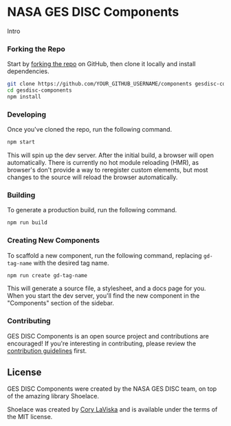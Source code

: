 # NASA GES DISC Components

Intro

### Forking the Repo

Start by [forking the repo](https://github.com/gesdisc/components/fork) on GitHub, then clone it locally and install dependencies.

```bash
git clone https://github.com/YOUR_GITHUB_USERNAME/components gesdisc-components
cd gesdisc-components
npm install
```

### Developing

Once you've cloned the repo, run the following command.

```bash
npm start
```

This will spin up the dev server. After the initial build, a browser will open automatically. There is currently no hot module reloading (HMR), as browser's don't provide a way to reregister custom elements, but most changes to the source will reload the browser automatically.

### Building

To generate a production build, run the following command.

```bash
npm run build
```

### Creating New Components

To scaffold a new component, run the following command, replacing `gd-tag-name` with the desired tag name.

```bash
npm run create gd-tag-name
```

This will generate a source file, a stylesheet, and a docs page for you. When you start the dev server, you'll find the new component in the "Components" section of the sidebar.

### Contributing

GES DISC Components is an open source project and contributions are encouraged! If you're interesting in contributing, please review the [contribution guidelines](CONTRIBUTING.md) first.

## License

GES DISC Components were created by the NASA GES DISC team, on top of the amazing library Shoelace.

Shoelace was created by [Cory LaViska](https://twitter.com/claviska) and is available under the terms of the MIT license.
